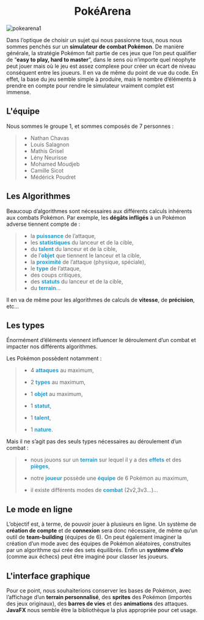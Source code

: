 # <center>PokéArena</center>

![pokearena1](https://user-images.githubusercontent.com/38182562/119683821-46371280-be44-11eb-89b8-7fd982775d0d.png)

Dans l’optique de choisir un sujet qui nous passionne tous, nous nous sommes penchés sur un **simulateur de combat Pokémon**. De manière générale, la stratégie Pokémon fait partie de ces jeux que l’on peut qualifier de “**easy to play, hard to master**”, dans le sens où n’importe quel néophyte peut jouer mais où le jeu est assez complexe pour créer un écart de niveau conséquent entre les joueurs. Il en va de même du point de vue du code. En effet, la base du jeu semble simple à produire, mais le nombre d’éléments à prendre en compte pour rendre le simulateur vraiment complet est immense.



## L'équipe

Nous sommes le groupe 1, et sommes composés de 7 personnes :

> - Nathan Chavas
> - Louis Salagnon
> - Mathis Grisel
> - Lény Neurisse
> - Mohamed Moudjeb
> - Camille Sicot
> - Médérick Poudret




## Les Algorithmes

Beaucoup d’algorithmes sont nécessaires aux différents calculs inhérents aux combats Pokémon. Par exemple, les **dégâts infligés** à un Pokémon adverse tiennent compte de :

> -   la <span style='color:#219dcf'>**puissance**</span> de l’attaque,
> -   les <span style='color:#219dcf'>**statistiques**</span> du lanceur et de la cible,
> -   du <span style='color:#219dcf'>**talent**</span> du lanceur et de la cible,
> -   de l’<span style='color:#219dcf'>**objet**</span> que tiennent le lanceur et la cible,
> -   la <span style='color:#219dcf'>**proximité**</span> de l’attaque (physique, spéciale),
> -   le <span style='color:#219dcf'>**type**</span> de l’attaque,
> -   des coups critiques,
> -   des <span style='color:#219dcf'>**statuts**</span> du lanceur et de la cible,
> -   du <span style='color:#219dcf'>**terrain**</span>…



Il en va de même pour les algorithmes de calculs de **vitesse**, de **précision**, etc…



## Les types

Énormément d’éléments viennent influencer le déroulement d’un combat et impacter nos différents algorithmes.

Les Pokémon possèdent notamment :

> -   4 <span style='color:#219dcf'>**attaques**</span> au maximum,
  > 
  > -   2 <span style='color:#219dcf'>**types**</span> au maximum,
  > 
  > -   1 <span style='color:#219dcf'>**objet**</span> au maximum,
  > 
  > -   1 <span style='color:#219dcf'>**statut**</span>,
  > 
  > -   1 <span style='color:#219dcf'>**talent**</span>,
  > 
  > -   1 <span style='color:#219dcf'>**nature**</span>.



Mais il ne s’agit pas des seuls types nécessaires au déroulement d’un combat :

> -   nous jouons sur un <span style='color:#219dcf'>**terrain**</span> sur lequel il y a des <span style='color:#219dcf'>**effets**</span> et des <span style='color:#219dcf'>**pièges**</span>,
>     
> -   notre <span style='color:#219dcf'>**joueur**</span> possède une <span style='color:#219dcf'>**équipe**</span> de 6 Pokémon au maximum,
>     
> -   il existe différents modes de <span style='color:#219dcf'>**combat**</span> (2v2,3v3…)...



## Le mode en ligne

L’objectif est, à terme, de pouvoir jouer à plusieurs en ligne. Un système de **création de compte** et de **connexion** sera donc nécessaire, de même qu’un outil de **team-building** (équipes de 6). On peut également imaginer la création d’un mode avec des équipes de Pokémon aléatoires, construites par un algorithme qui crée des sets équilibrés. Enfin un **système d’elo** (comme aux échecs) peut être imaginé pour classer les joueurs.



## L'interface graphique

Pour ce point, nous souhaiterions conserver les bases de Pokémon, avec l’affichage d’un **terrain personnalisé**, des **sprites** des Pokémon (importés des jeux originaux), des **barres de vies** et des **animations** des attaques. **JavaFX** nous semble être la bibliothèque la plus appropriée pour cet usage.
